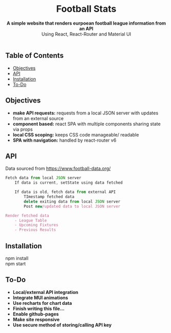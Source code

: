 <h1 align="center">Football Stats</h1>

<div align="center">
  <strong>A simple website that renders eurpoean football league information from an API</strong>
</div>
<div align="center">
  Using React, React-Router and Material UI
</div>

<br />

## Table of Contents
- [Objectives](#Objectives)
- [API](#api)
- [Installation](#installation)
- [To-Do](#To-Do)

## Objectives
- __make API requests:__ requests from a local JSON server with updates from an external source
- __component based:__ react SPA with multiple components sharing state via props
- __local CSS scoping:__ keeps CSS code manageable/ readable 
- __SPA with navigation:__ handled by react-router v6

## API
Data sourced from https://www.football-data.org/

```js
Fetch data from local JSON server
    If data is current, setState using data fetched

    If data is old, fetch data from external API
        TImestamp fetched data
        delete exiting data from local JSON server
        Post new/updated data to local JSON server

Render fetched data
    - League Table
    - Upcoming Fixtures
    - Previous Results
```
## Installation
npm install\
npm start

## To-Do
- __Local/external API integration__
- __Integrate MUI animations__
- __Use recharts for chart data__
- __Finish writing this file...__
- __Enable github-pages__
- __Make site responsive__
- __Use secure method of storing/calling API key__
